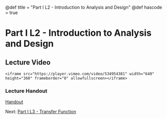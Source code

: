 @def title = "Part I L2 - Introduction to Analysis and Design"
@def hascode = true

# Part I L2 - Introduction to Analysis and Design

## Lecture Video
~~~
<iframe src="https://player.vimeo.com/video/534954381" width="640" height="360" frameborder="0" allowfullscreen></iframe>
~~~
### Lecture Handout
[Handout](/part_i/ME417_-_Controls_-_Part_I_Lecture_2_Intro_Analysis_and_Design.pdf)

Next: [Part I L3 - Transfer Function](../lecture3/)  